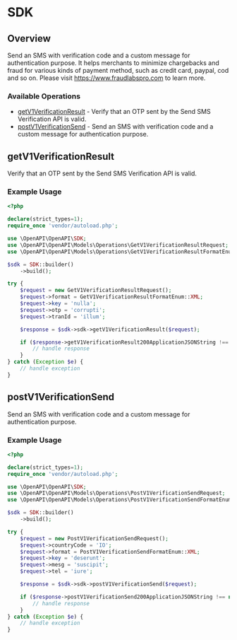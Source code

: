 # SDK

## Overview

Send an SMS with verification code and a custom message for authentication purpose. It helps merchants to minimize chargebacks and fraud for various kinds of payment method, such as credit card, paypal, cod and so on. Please visit https://www.fraudlabspro.com to learn more.

### Available Operations

* [getV1VerificationResult](#getv1verificationresult) - Verify that an OTP sent by the Send SMS Verification API is valid.
* [postV1VerificationSend](#postv1verificationsend) - Send an SMS with verification code and a custom message for authentication purpose.

## getV1VerificationResult

Verify that an OTP sent by the Send SMS Verification API is valid.

### Example Usage

```php
<?php

declare(strict_types=1);
require_once 'vendor/autoload.php';

use \OpenAPI\OpenAPI\SDK;
use \OpenAPI\OpenAPI\Models\Operations\GetV1VerificationResultRequest;
use \OpenAPI\OpenAPI\Models\Operations\GetV1VerificationResultFormatEnum;

$sdk = SDK::builder()
    ->build();

try {
    $request = new GetV1VerificationResultRequest();
    $request->format = GetV1VerificationResultFormatEnum::XML;
    $request->key = 'nulla';
    $request->otp = 'corrupti';
    $request->tranId = 'illum';

    $response = $sdk->sdk->getV1VerificationResult($request);

    if ($response->getV1VerificationResult200ApplicationJSONString !== null) {
        // handle response
    }
} catch (Exception $e) {
    // handle exception
}
```

## postV1VerificationSend

Send an SMS with verification code and a custom message for authentication purpose.

### Example Usage

```php
<?php

declare(strict_types=1);
require_once 'vendor/autoload.php';

use \OpenAPI\OpenAPI\SDK;
use \OpenAPI\OpenAPI\Models\Operations\PostV1VerificationSendRequest;
use \OpenAPI\OpenAPI\Models\Operations\PostV1VerificationSendFormatEnum;

$sdk = SDK::builder()
    ->build();

try {
    $request = new PostV1VerificationSendRequest();
    $request->countryCode = 'IO';
    $request->format = PostV1VerificationSendFormatEnum::XML;
    $request->key = 'deserunt';
    $request->mesg = 'suscipit';
    $request->tel = 'iure';

    $response = $sdk->sdk->postV1VerificationSend($request);

    if ($response->postV1VerificationSend200ApplicationJSONString !== null) {
        // handle response
    }
} catch (Exception $e) {
    // handle exception
}
```
